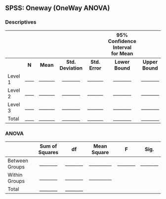 ## SPSS: Oneway (OneWay ANOVA)

### Descriptives

||||||95% Confidence Interval <br>for Mean||
| :- | :-: | :-: | :-: | :-: | :-: | :-: |
| |**N**|**Mean**|**Std. Deviation**|**Std. Error**|**Lower Bound**|**Upper Bound**|
|Level 1|\_\_\_\_|\_\_\_\_\_\_\_|\_\_\_\_\_\_\_\_|\_\_\_\_\_\_\_|\_\_\_\_\_\_\_\_|\_\_\_\_\_\_\_\_|
|Level 2|\_\_\_\_|\_\_\_\_\_\_\_|\_\_\_\_\_\_\_\_|\_\_\_\_\_\_\_|\_\_\_\_\_\_\_\_|\_\_\_\_\_\_\_\_|
|Level 3|\_\_\_\_|\_\_\_\_\_\_\_|\_\_\_\_\_\_\_\_|\_\_\_\_\_\_\_|\_\_\_\_\_\_\_\_|\_\_\_\_\_\_\_\_|
|Total|\_\_\_\_|\_\_\_\_\_\_\_|\_\_\_\_\_\_\_\_|\_\_\_\_\_\_\_|\_\_\_\_\_\_\_\_|\_\_\_\_\_\_\_\_|

### ANOVA

||Sum of Squares|df|Mean Square|F|Sig.|
| :- | :-: | :-: | :-: | :-: | :-: |
|Between Groups|\_\_\_\_\_\_\_\_|\_\_\_\_\_\_\_\_|\_\_\_\_\_\_\_\_\_\_|\_\_\_\_\_\_\_\_|\_\_\_\_\_\_\_\_|
|Within Groups|\_\_\_\_\_\_\_\_|\_\_\_\_\_\_\_\_|\_\_\_\_\_\_\_\_\_\_|||
|Total|\_\_\_\_\_\_\_\_|\_\_\_\_\_\_\_\_||||
